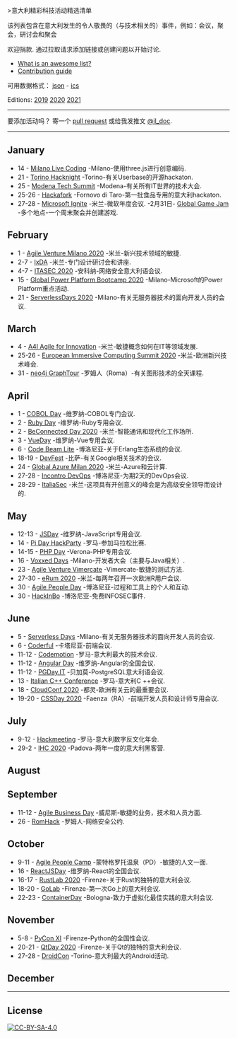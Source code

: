 <div class="github-widget" data-repo="ildoc/awesome-italy-events"></div>
<script async src="https://pagead2.googlesyndication.com/pagead/js/adsbygoogle.js"></script><ins class="adsbygoogle" style="display:block" data-ad-client="ca-pub-6890694312814945" data-ad-slot="5473692530" data-ad-format="auto"  data-full-width-responsive="true"></ins><script>(adsbygoogle = window.adsbygoogle || []).push({});</script>

&gt;意大利精彩科技活动精选清单

该列表包含在意大利发生的令人敬畏的（与技术相关的）事件，例如：会议，聚会，研讨会和聚会  

 欢迎捐款.  通过拉取请求添加链接或创建问题以开始讨论.
- [What is an awesome list?](https://github.com/sindresorhus/awesome)
- [Contribution guide](https://github.com/ildoc/awesome-italy-events/blob/master/contributing.md)

可用数据格式： [json](https://github.com/ildoc/awesome-italy-events/blob/master/data/2020.json) - [ics](https://github.com/ildoc/awesome-italy-events/blob/master/data/2020.ics)

Editions: [2019](https://github.com/ildoc/awesome-italy-events/blob/master/archive/2019.md) [2020](https://github.com/ildoc/awesome-italy-events/blob/master/README.md) [2021](https://github.com/ildoc/awesome-italy-events/blob/master/2021.md)

---

 要添加活动吗？  寄一个 [pull request](https://github.com/ildoc/awesome-italy-events/blob/master/contributing.md) 或给我发推文 [@il_doc](https://twitter.com/il_doc).


---

## January
- 14 - [Milano Live Coding](https://www.eventbrite.it/e/biglietti-milano-live-coding-14-gennaio-2020-87088150001) -Milano-使用three.js进行创意编码.
- 21 - [Torino Hacknight](http://torino.hacknight.it/) -Torino-有关Userbase的开源hackaton.
- 25 - [Modena Tech Summit](https://www.modenatechsummit.it/) -Modena-有关所有IT世界的技术大会.
- 25-26 - [Hackafork](https://www.hackathon.com/event/hackafork-82168184251) -Fornovo di Taro-第一批食品专用的意大利hackaton.
- 27-28 - [Microsoft Ignite](https://www.microsoft.com/en-us/ignite) -米兰-微软年度会议.
-2月31日- [Global Game Jam](https://globalgamejam.org/) -多个地点-一个周末聚会并创建游戏.

## February
- 1 - [Agile Venture Milano 2020](https://www.agilemovement.it/venture/2020/milano/) -米兰-新兴技术领域的敏捷.
- 2-7 - [IxDA](https://interaction20.ixda.org/) -米兰-专门设计研讨会和讲座.
- 4-7 - [ITASEC 2020](https://itasec.it/) -安科纳-网络安全意大利语会议.
- 15 - [Global Power Platform Bootcamp 2020](https://www.eventbrite.it/e/biglietti-global-power-platform-bootcamp-2020-milan-88686085469) -Milano-Microsoft的Power Platform重点活动.
- 21 - [ServerlessDays 2020](https://rome.serverlessdays.io/) -Milano-有关无服务器技术的面向开发人员的会议.

## March
- 4 - [A4I Agile for Innovation](https://www.agileforinnovation.com/) -米兰-敏捷概念如何在IT等领域发展.
- 25-26 - [European Immersive Computing Summit 2020](https://eicsummit.com/) -米兰-欧洲新兴技术峰会.
- 31 - [neo4j GraphTour](https://neo4j.com/graphtour/rome/) -罗姆人（Roma）-有关图形技术的全天课程.

## April
- 1 - [COBOL Day](https://2020.cobolday.it/) -维罗纳-COBOL专门会议.
- 2 - [Ruby Day](https://2020.rubyday.it/) -维罗纳-Ruby专用会议.
- 2 - [BeConnected Day 2020](https://www.eventbrite.it/e/registrazione-beconnected-day-2020-92290708995) -米兰-智能通讯和现代化工作场所.
- 3 - [VueDay](https://2020.vueday.it/) -维罗纳-Vue专用会议.
- 6 - [Code Beam Lite](https://codesync.global/conferences/code-beam-lite-italy-2020/) -博洛尼亚-关于Erlang生态系统的会议.
- 18-19 - [DevFest](https://devfest.gdgpisa.it/) -比萨-有关Google相关技术的会议.
- 24 - [Global Azure Milan 2020](https://join.globalazure.net/events/48) -米兰-Azure和云计算.
- 27-28 - [Incontro DevOps](https://2020.incontrodevops.it/) -博洛尼亚-为期2天的DevOps会议.
- 28-29 - [ItaliaSec](https://cyberseries.io/italiasec/) -米兰-这项具有开创意义的峰会是为高级安全领导而设计的.

## May
- 12-13 - [JSDay](https://2020.jsday.it/) -维罗纳-JavaScript专用会议.
- 14 - [Pi Day HackParty](https://picampus.it/pi-day-2020/) -罗马-参加马拉松比赛.
- 14-15 - [PHP Day](https://2020.phpday.it/) -Verona-PHP专用会议.
- 16 - [Voxxed Days](https://voxxeddays.com/milan/) -Milano-开发者大会（主要与Java相关）.
- 23 - [Agile Venture Vimercate](https://agilemovement.it/2019/11/01/agile-venture-vimercate-2020/) -Vimercate-敏捷的测试方法.
- 27-30 - [eRum 2020](https://2020.erum.io/) -米兰-每两年召开一次欧洲R用户会议.
- 30 - [Agile People Day](https://www.agilepeopleday.com/) -博洛尼亚-过程和工具上的个人和互动.
- 30 - [HackInBo](https://www.hackinbo.it/) -博洛尼亚-免费INFOSEC事件.

## June
- 5 - [Serverless Days](https://milan.serverlessdays.io/) -Milano-有关无服务器技术的面向开发人员的会议.
- 6 - [Coderful](https://www.coderful.io/) -卡塔尼亚-前端会议.
- 11-12 - [Codemotion](https://events.codemotion.com/conferences/rome/2020/) -罗马-意大利最大的技术会议.
- 11-12 - [Angular Day](https://2020.angularday.it/) -维罗纳-Angular的全国会议.
- 11-12 - [PGDay.IT](https://2020.pgday.it) -贝加莫-PostgreSQL意大利语会议.
- 13 - [Italian C++ Conference](https://www.italiancpp.org/event/itcppcon20/) -罗马-意大利C ++会议.
- 18 - [CloudConf 2020](https://2020.cloudconf.it/) -都灵-欧洲有关云的最重要会议.
- 19-20 - [CSSDay 2020](https://2020.cssday.it/) -Faenza（RA）-前端开发人员和设计师专用会议.

## July
- 9-12 - [Hackmeeting](https://www.hackmeeting.org/hackit20/) -罗马-意大利数字反文化年会.
- 29-2 - [IHC 2020](https://www.ihc.camp/2020/) -Padova-两年一度的意大利黑客营.

## August

## September
- 11-12 - [Agile Business Day](https://www.agilebusinessday.com/en/agile-business-day-2-2/) -威尼斯-敏捷的业务，技术和人员方面.
- 26 - [RomHack](https://www.romhack.io/) -罗姆人-网络安全公约.

## October
- 9-11 - [Agile People Camp](https://agilemovement.it/agilepeoplecamp/) -蒙特格罗托温泉（PD）-敏捷的人文一面.
- 16 - [ReactJSDay](http://reactjsday.it/) -维罗纳-React的全国会议.
- 16-17 - [RustLab 2020](https://www.rustlab.it/) -Firenze-关于Rust的独特的意大利会议.
- 18-20 - [GoLab](https://golab.io/) -Firenze-第一次Go上的意大利会议.
- 22-23 - [ContainerDay](https://www.containerday.it/) -Bologna-致力于虚拟化最佳实践的意大利会议.

## November
- 5-8 - [PyCon XI](https://www.pycon.it/) -Firenze-Python的全国性会议.
- 20-21 - [QtDay 2020](https://www.qtday.it/) -Firenze-关于Qt的独特的意大利会议.
- 27-28 - [DroidCon](https://it.droidcon.com/2020/it) -Torino-意大利最大的Android活动.

## December

---

## License
[![CC-BY-SA-4.0](https://upload.wikimedia.org/wikipedia/commons/d/d0/CC-BY-SA_icon.svg)](http://creativecommons.org/licenses/by-sa/4.0/)
